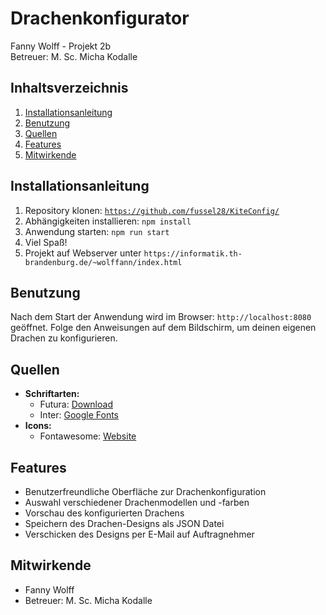 # Drachenkonfigurator
Fanny Wolff - Projekt 2b  
Betreuer: M. Sc. Micha Kodalle

## Inhaltsverzeichnis
1. [Installationsanleitung](#installationsanleitung)
2. [Benutzung](#benutzung)
3. [Quellen](#quellen)
4. [Features](#features)
5. [Mitwirkende](#mitwirkende)

## Installationsanleitung
1. Repository klonen: [`https://github.com/fussel28/KiteConfig/`](https://github.com/fussel28/KiteConfig.git)
2. Abhängigkeiten installieren: `npm install`
3. Anwendung starten: `npm run start`
4. Viel Spaß!
5. Projekt auf Webserver unter `https://informatik.th-brandenburg.de/~wolffann/index.html`

## Benutzung
Nach dem Start der Anwendung wird im Browser: `http://localhost:8080` geöffnet. Folge den Anweisungen auf dem Bildschirm, um deinen eigenen Drachen zu konfigurieren.

## Quellen
- **Schriftarten:**
  - Futura: [Download](https://unblast.com/download/7086/)
  - Inter: [Google Fonts](https://fonts.google.com/specimen/Inter)
- **Icons:**
  - Fontawesome: [Website](https://fontawesome.com/)

## Features
- Benutzerfreundliche Oberfläche zur Drachenkonfiguration
- Auswahl verschiedener Drachenmodellen und -farben
- Vorschau des konfigurierten Drachens
- Speichern des Drachen-Designs als JSON Datei
- Verschicken des Designs per E-Mail auf Auftragnehmer

## Mitwirkende
- Fanny Wolff
- Betreuer: M. Sc. Micha Kodalle
